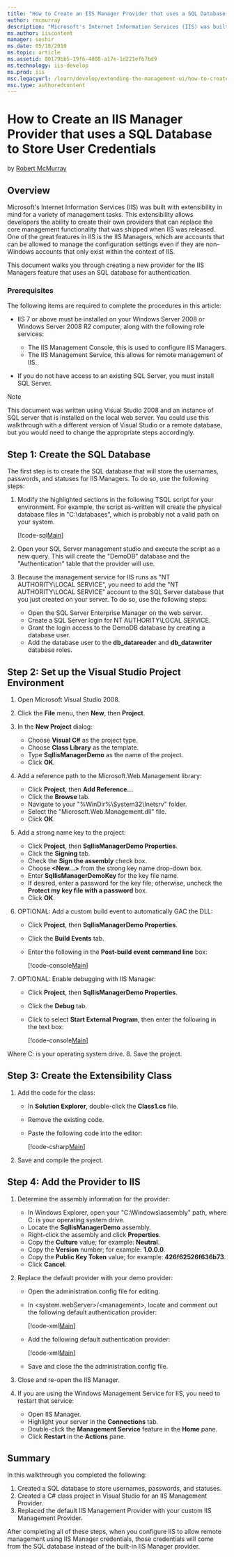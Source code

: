 ```yaml
---
title: "How to Create an IIS Manager Provider that uses a SQL Database to Store User Credentials | Microsoft Docs"
author: rmcmurray
description: "Microsoft's Internet Information Services (IIS) was built with extensibility in mind for a variety of management tasks. This extensibility allows developers..."
ms.author: iiscontent
manager: soshir
ms.date: 05/18/2010
ms.topic: article
ms.assetid: 80179bb5-19f6-4088-a17e-1d221efb7bd9
ms.technology: iis-develop
ms.prod: iis
msc.legacyurl: /learn/develop/extending-the-management-ui/how-to-create-an-iis-manager-provider-that-uses-a-sql-database-to-store-user-credentials
msc.type: authoredcontent
---
```

How to Create an IIS Manager Provider that uses a SQL Database to Store User Credentials
====================
by [Robert McMurray](https://github.com/rmcmurray)

## Overview

Microsoft's Internet Information Services (IIS) was built with extensibility in mind for a variety of management tasks. This extensibility allows developers the ability to create their own providers that can replace the core management functionality that was shipped when IIS was released. One of the great features in IIS is the IIS Managers, which are accounts that can be allowed to manage the configuration settings even if they are non-Windows accounts that only exist within the context of IIS.

This document walks you through creating a new provider for the IIS Managers feature that uses an SQL database for authentication.

### Prerequisites

The following items are required to complete the procedures in this article:

- IIS 7 or above must be installed on your Windows Server 2008 or Windows Server 2008 R2 computer, along with the following role services: 

    - The IIS Management Console, this is used to configure IIS Managers.
    - The IIS Management Service, this allows for remote management of IIS.
- If you do not have access to an existing SQL Server, you must install SQL Server.

> [!NOTE]
> This document was written using Visual Studio 2008 and an instance of SQL server that is installed on the local web server. You could use this walkthrough with a different version of Visual Studio or a remote database, but you would need to change the appropriate steps accordingly.

## Step 1: Create the SQL Database

The first step is to create the SQL database that will store the usernames, passwords, and statuses for IIS Managers. To do so, use the following steps:

1. Modify the highlighted sections in the following TSQL script for your environment. For example, the script as-written will create the physical database files in "C:\databases", which is probably not a valid path on your system.

    [!code-sql[Main](how-to-create-an-iis-manager-provider-that-uses-a-sql-database-to-store-user-credentials/samples/sample1.sql)]
2. Open your SQL Server management studio and execute the script as a new query. This will create the "DemoDB" database and the "Authentication" table that the provider will use.
3. Because the management service for IIS runs as "NT AUTHORITY\LOCAL SERVICE", you need to add the "NT AUTHORITY\LOCAL SERVICE" account to the SQL Server database that you just created on your server. To do so, use the following steps: 

    - Open the SQL Server Enterprise Manager on the web server.
    - Create a SQL Server login for NT AUTHORITY\LOCAL SERVICE.
    - Grant the login access to the DemoDB database by creating a database user.
    - Add the database user to the **db\_datareader** and **db\_datawriter** database roles.

## Step 2: Set up the Visual Studio Project Environment

1. Open Microsoft Visual Studio 2008.
2. Click the **File** menu, then **New**, then **Project**.
3. In the **New Project** dialog: 

    - Choose **Visual C#** as the project type.
    - Choose **Class Library** as the template.
    - Type **SqlIisManagerDemo** as the name of the project.
    - Click **OK**.
4. Add a reference path to the Microsoft.Web.Management library: 

    - Click **Project**, then **Add Reference...**
    - Click the **Browse** tab.
    - Navigate to your "%WinDir%\System32\Inetsrv" folder.
    - Select the "Microsoft.Web.Management.dll" file.
    - Click **OK**.
5. Add a strong name key to the project: 

    - Click **Project**, then **SqlIisManagerDemo Properties**.
    - Click the **Signing** tab.
    - Check the **Sign the assembly** check box.
    - Choose **&lt;New...&gt;** from the strong key name drop-down box.
    - Enter **SqlIisManagerDemoKey** for the key file name.
    - If desired, enter a password for the key file; otherwise, uncheck the **Protect my key file with a password** box.
    - Click **OK**.
6. OPTIONAL: Add a custom build event to automatically GAC the DLL: 

    - Click **Project**, then **SqlIisManagerDemo Properties**.
    - Click the **Build Events** tab.
    - Enter the following in the **Post-build event command line** box:  

        [!code-console[Main](how-to-create-an-iis-manager-provider-that-uses-a-sql-database-to-store-user-credentials/samples/sample2.cmd)]
7. OPTIONAL: Enable debugging with IIS Manager: 

    - Click **Project**, then **SqlIisManagerDemo Properties**.
    - Click the **Debug** tab.
    - Click to select **Start External Program**, then enter the following in the text box:  

        [!code-console[Main](how-to-create-an-iis-manager-provider-that-uses-a-sql-database-to-store-user-credentials/samples/sample3.cmd)]
  
 Where C: is your operating system drive.
8. Save the project.

## Step 3: Create the Extensibility Class

1. Add the code for the class: 

    - In **Solution Explorer**, double-click the **Class1.cs** file.
    - Remove the existing code.
    - Paste the following code into the editor: 

        [!code-csharp[Main](how-to-create-an-iis-manager-provider-that-uses-a-sql-database-to-store-user-credentials/samples/sample4.cs)]
2. Save and compile the project.

## Step 4: Add the Provider to IIS

1. Determine the assembly information for the provider: 

    - In Windows Explorer, open your "C:\Windows\assembly" path, where C: is your operating system drive.
    - Locate the **SqlIisManagerDemo** assembly.
    - Right-click the assembly and click **Properties**.
    - Copy the **Culture** value; for example: **Neutral**.
    - Copy the **Version** number; for example: **1.0.0.0**.
    - Copy the **Public Key Token** value; for example: **426f62526f636b73**.
    - Click **Cancel**.
2. Replace the default provider with your demo provider: 

    - Open the administration.config file for editing.
    - In &lt;system.webServer&gt;/&lt;management&gt;, locate and comment out the following default authentication provider: 

        [!code-xml[Main](how-to-create-an-iis-manager-provider-that-uses-a-sql-database-to-store-user-credentials/samples/sample5.xml)]
    - Add the following default authentication provider: 

        [!code-xml[Main](how-to-create-an-iis-manager-provider-that-uses-a-sql-database-to-store-user-credentials/samples/sample6.xml)]
    - Save and close the the administration.config file.
3. Close and re-open the IIS Manager.
4. If you are using the Windows Management Service for IIS, you need to restart that service: 

    - Open IIS Manager.
    - Highlight your server in the **Connections** tab.
    - Double-click the **Management Service** feature in the **Home** pane.
    - Click **Restart** in the **Actions** pane.

## Summary

In this walkthrough you completed the following:

1. Created a SQL database to store usernames, passwords, and statuses.
2. Created a C# class project in Visual Studio for an IIS Management Provider.
3. Replaced the default IIS Management Provider with your custom IIS Management Provider.

After completing all of these steps, when you configure IIS to allow remote management using IIS Manager credentials, those credentials will come from the SQL database instead of the built-in IIS Manager provider.